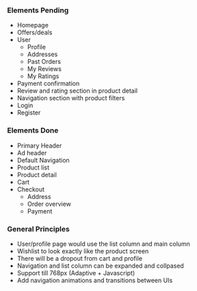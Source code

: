 ### Elements Pending
* Homepage
* Offers/deals
* User
    * Profile
    * Addresses
    * Past Orders
    * My Reviews
    * My Ratings
* Payment confirmation
* Review and rating section in product detail
* Navigation section with product filters
* Login
* Register

### Elements Done
* Primary Header
* Ad header
* Default Navigation
* Product list
* Product detail
* Cart
* Checkout
    * Address
    * Order overview
    * Payment


### General Principles
* User/profile page would use the list column and main column
* Wishlist to look exactly like the product screen
* There will be a dropout from cart and profile
* Navigation and list column can be expanded and collpased
* Support till 768px (Adaptive + Javascript)
* Add navigation animations and transitions between UIs